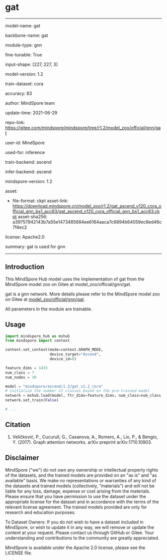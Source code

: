 # gat

---

model-name: gat

backbone-name: gat

module-type: gnn

fine-tunable: True

input-shape: [227, 227, 3]

model-version: 1.2

train-dataset: cora

accuracy: 83

author: MindSpore team

update-time: 2021-06-29

repo-link: <https://gitee.com/mindspore/mindspore/tree/r1.2/model_zoo/official/gnn/gat>

user-id: MindSpore

used-for: inference

train-backend: ascend

infer-backend: ascend

mindspore-version: 1.2

asset:

-
    file-format: ckpt
    asset-link: <https://download.mindspore.cn/model_zoo/r1.2/gat_ascend_v120_cora_official_gnn_bs1_acc83/gat_ascend_v120_cora_official_gnn_bs1_acc83.ckpt>
    asset-sha256: a39757942143b7a55e1473485684ee6164aaca7c6894b64059ec8ed46c7f4ec2

license: Apache2.0

summary: gat is used for gnn

---

## Introduction

This MindSpore Hub model uses the implementation of gat from the MindSpore model zoo on Gitee at model_zoo/official/gnn/gat.

gat is a gnn network. More details please refer to the MindSpore model zoo on Gitee at [model_zoo/official/gnn/gat](https://gitee.com/mindspore/mindspore/blob/r1.2/model_zoo/official/gnn/gat/README.md).

All parameters in the module are trainable.

## Usage

```python
import mindspore_hub as mshub
from mindspore import context

context.set_context(mode=context.GRAPH_MODE,
                    device_target="Ascend",
                    device_id=0)

feature_dims = 1433
num_class = 7
num_nodes = 30

model = "mindspore/ascend/1.2/gat_v1.2_cora"
# initialize the number of classes based on the pre-trained model
network = mshub.load(model, ftr_dims=feature_dims, num_class=num_class, num_nodes=num_nodes)
network.set_train(False)

# ...
```

## Citation

1. Veličković, P., Cucurull, G., Casanova, A., Romero, A., Lio, P., & Bengio, Y. (2017). Graph attention networks. arXiv preprint arXiv:1710.10903.

## Disclaimer

MindSpore ("we") do not own any ownership or intellectual property rights of the datasets, and the trained models are provided on an "as is" and "as available" basis. We make no representations or warranties of any kind of the datasets and trained models (collectively, “materials”) and will not be liable for any loss, damage, expense or cost arising from the materials. Please ensure that you have permission to use the dataset under the appropriate license for the dataset and in accordance with the terms of the relevant license agreement. The trained models provided are only for research and education purposes.

To Dataset Owners: If you do not wish to have a dataset included in MindSpore, or wish to update it in any way, we will remove or update the content at your request. Please contact us through GitHub or Gitee. Your understanding and contributions to the community are greatly appreciated.

MindSpore is available under the Apache 2.0 license, please see the LICENSE file.